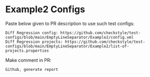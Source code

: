 # Example2 Configs
Paste below given to PR description to use such test configs:
```
Diff Regression config: https://github.com/checkstyle/test-configs/blob/main/EmptyLineSeparator/Example2/config.xml
Diff Regression projects: https://github.com/checkstyle/test-configs/blob/main/EmptyLineSeparator/Example2/list-of-projects.properties
```
Make comment in PR:
```
Github, generate report
```
